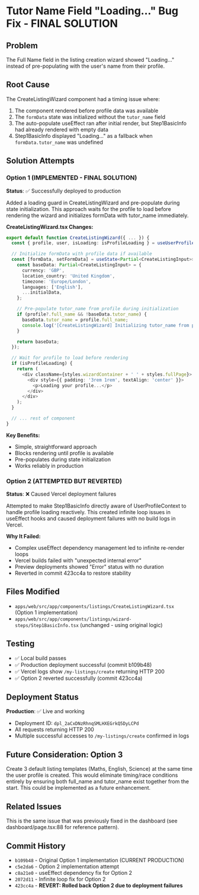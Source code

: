 # Tutor Name Field "Loading..." Bug Fix - FINAL SOLUTION

## Problem
The Full Name field in the listing creation wizard showed "Loading..." instead of pre-populating with the user's name from their profile.

## Root Cause
The CreateListingWizard component had a timing issue where:
1. The component rendered before profile data was available
2. The `formData` state was initialized without the `tutor_name` field
3. The auto-populate useEffect ran after initial render, but Step1BasicInfo had already rendered with empty data
4. Step1BasicInfo displayed "Loading..." as a fallback when `formData.tutor_name` was undefined

## Solution Attempts

### Option 1 (IMPLEMENTED - FINAL SOLUTION)
**Status**: ✅ Successfully deployed to production

Added a loading guard in CreateListingWizard and pre-populate during state initialization. This approach waits for the profile to load before rendering the wizard and initializes formData with tutor_name immediately.

**CreateListingWizard.tsx Changes:**
```typescript
export default function CreateListingWizard({ ... }) {
  const { profile, user, isLoading: isProfileLoading } = useUserProfile();

  // Initialize formData with profile data if available
  const [formData, setFormData] = useState<Partial<CreateListingInput>>(() => {
    const baseData: Partial<CreateListingInput> = {
      currency: 'GBP',
      location_country: 'United Kingdom',
      timezone: 'Europe/London',
      languages: ['English'],
      ...initialData,
    };

    // Pre-populate tutor_name from profile during initialization
    if (profile?.full_name && !baseData.tutor_name) {
      baseData.tutor_name = profile.full_name;
      console.log('[CreateListingWizard] Initializing tutor_name from profile:', profile.full_name);
    }

    return baseData;
  });

  // Wait for profile to load before rendering
  if (isProfileLoading) {
    return (
      <div className={styles.wizardContainer + ' ' + styles.fullPage}>
        <div style={{ padding: '3rem 1rem', textAlign: 'center' }}>
          <p>Loading your profile...</p>
        </div>
      </div>
    );
  }

  // ... rest of component
}
```

**Key Benefits:**
- Simple, straightforward approach
- Blocks rendering until profile is available
- Pre-populates during state initialization
- Works reliably in production

### Option 2 (ATTEMPTED BUT REVERTED)
**Status**: ❌ Caused Vercel deployment failures

Attempted to make Step1BasicInfo directly aware of UserProfileContext to handle profile loading reactively. This created infinite loop issues in useEffect hooks and caused deployment failures with no build logs in Vercel.

**Why It Failed:**
- Complex useEffect dependency management led to infinite re-render loops
- Vercel builds failed with "unexpected internal error"
- Preview deployments showed "Error" status with no duration
- Reverted in commit 423cc4a to restore stability

## Files Modified
- `apps/web/src/app/components/listings/CreateListingWizard.tsx` (Option 1 implementation)
- `apps/web/src/app/components/listings/wizard-steps/Step1BasicInfo.tsx` (unchanged - using original logic)

## Testing
- ✅ Local build passes
- ✅ Production deployment successful (commit b109b48)
- ✅ Vercel logs show `/my-listings/create` returning HTTP 200
- ✅ Option 2 reverted successfully (commit 423cc4a)

## Deployment Status
**Production**: ✅ Live and working
- Deployment ID: `dpl_2aCxDNzRhnqSMLHXEGrkQ5DyLCPd`
- All requests returning HTTP 200
- Multiple successful accesses to `/my-listings/create` confirmed in logs

## Future Consideration: Option 3
Create 3 default listing templates (Maths, English, Science) at the same time the user profile is created. This would eliminate timing/race conditions entirely by ensuring both full_name and tutor_name exist together from the start. This could be implemented as a future enhancement.

## Related Issues
This is the same issue that was previously fixed in the dashboard (see dashboard/page.tsx:88 for reference pattern).

## Commit History
- `b109b48` - Original Option 1 implementation (CURRENT PRODUCTION)
- `c5e2da6` - Option 2 implementation attempt
- `c8a21e0` - useEffect dependency fix for Option 2
- `2072d11` - Infinite loop fix for Option 2
- `423cc4a` - **REVERT: Rolled back Option 2 due to deployment failures**
